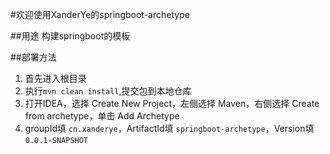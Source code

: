 #欢迎使用XanderYe的springboot-archetype

##用途
构建springboot的模板

##部署方法
1. 首先进入根目录
2. 执行`mvn clean install`,提交包到本地仓库
3. 打开IDEA，选择 Create New Project，左侧选择 Maven，右侧选择 Create from archetype，单击 Add Archetype
4. groupId填 `cn.xanderye`，ArtifactId填 `springboot-archetype`，Version填 `0.0.1-SNAPSHOT`